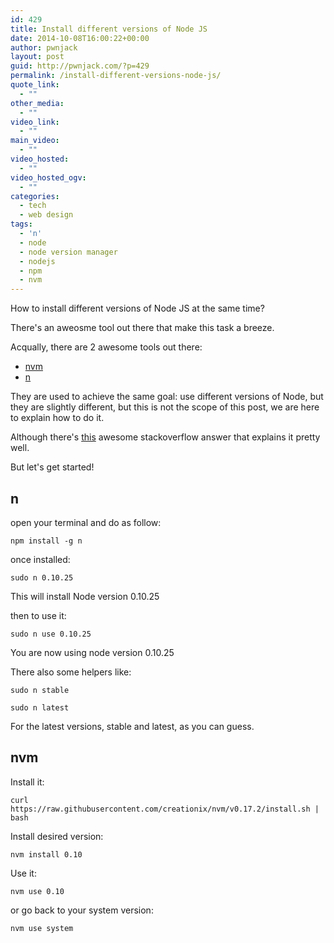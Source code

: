 ```yaml
---
id: 429
title: Install different versions of Node JS
date: 2014-10-08T16:00:22+00:00
author: pwnjack
layout: post
guid: http://pwnjack.com/?p=429
permalink: /install-different-versions-node-js/
quote_link:
  - ""
other_media:
  - ""
video_link:
  - ""
main_video:
  - ""
video_hosted:
  - ""
video_hosted_ogv:
  - ""
categories:
  - tech
  - web design
tags:
  - 'n'
  - node
  - node version manager
  - nodejs
  - npm
  - nvm
---
```

How to install different versions of Node JS at the same time?

There's an aweosme tool out there that make this task a breeze.

Acqually, there are 2 awesome tools out there:

- <a href="https://github.com/creationix/nvm" title="nvm" target="_blank">nvm</a>  
- <a href="https://github.com/visionmedia/n" title="n" target="_blank">n</a>

They are used to achieve the same goal: use different versions of Node, but they are slightly different, but this is not the scope of this post, we are here to explain how to do it.

Although there's <a href="http://stackoverflow.com/questions/15462700/nvm-or-n-or-something-else-to-upgrade-node-js" title="n vs nvm" target="_blank">this</a> awesome stackoverflow answer that explains it pretty well.

But let's get started!

## n

open your terminal and do as follow:

    npm install -g n

once installed:

    sudo n 0.10.25

This will install Node version 0.10.25

then to use it:

    sudo n use 0.10.25

You are now using node version 0.10.25

There also some helpers like:

    sudo n stable

    sudo n latest

For the latest versions, stable and latest, as you can guess.

## nvm

Install it:

    curl https://raw.githubusercontent.com/creationix/nvm/v0.17.2/install.sh | bash

Install desired version:

    nvm install 0.10

Use it:

    nvm use 0.10

or go back to your system version:

    nvm use system